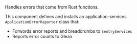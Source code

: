 Handles errors that come from Rust functions.

This component defines and installs an application-services `ApplicationErrorReporter` class that:
  - Forwords error reports and breadcrumbs to `SentryServices`
  - Reports error counts to Glean
